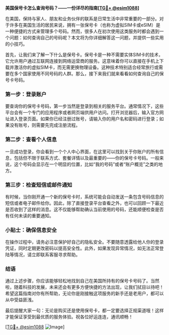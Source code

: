 **美国保号卡怎么查询号码？——一份详尽的指南[[TG💪+ @esim1088](https://t.me/s/esim1088)]**

在美国，保持与家人、朋友和业务伙伴的联系是日常生活中非常重要的一部分。对于许多在美国生活的居民来说，拥有一张保号卡（也称为虚拟SIM卡或eSIM）是一种便捷的方式来管理多个号码。然而，很多人在初次使用这类服务时都会遇到一个问题：如何查询自己的号码呢？本文将为你详细解答这一问题，并提供一些实用的小技巧。

首先，让我们来了解一下什么是保号卡。保号卡是一种不需要实体SIM卡的技术，它允许用户通过互联网连接到网络运营商的服务。这意味着你可以直接在手机上下载并激活你的虚拟SIM卡，而无需更换物理设备。这种技术特别适合经常旅行或需要在多个国家使用不同号码的人群。那么，接下来我们就来看看如何查询自己的保号卡号码。

### 第一步：登录账户

要查询你的保号卡号码，第一步当然是登录到相关的服务平台。通常情况下，这些平台会有一个专门的应用程序或者网页端供用户访问。打开浏览器后，输入官方网址进入登录页面。如果你已经注册过账号，请输入你的用户名和密码进行登录；如果没有账号，则需要先完成注册流程。

### 第二步：查看个人信息

一旦成功登录，你会看到一个个人中心界面，在这里可以找到关于你账户的所有信息，包括但不限于联系方式、套餐详情以及最重要的——你的保号卡号码。一般来说，这个号码会显示在一个明显的位置，比如“我的号码”或者“账户概览”之类的地方。

### 第三步：检查短信或邮件通知

有时候，当你刚开通一个新的保号卡时，系统可能会自动发送一条包含号码信息的短信或者电子邮件给你。因此，除了直接登录平台查看之外，也可以回顾一下最近是否收到了这样的消息。这不仅能够帮助确认当前使用的号码，还能顺便检查是否有任何未读的重要通知。

### 小贴士：确保信息安全

在操作过程中，请务必注意保护好自己的隐私安全。不要随意透露给他人你的登录凭证，同时定期更改密码以提高安全性。此外，如果发现异常情况，如无法正常登陆等情况，请立即联系客服寻求帮助。

### 结语

通过上述步骤，你应该能够轻松地找到自己在美国所持有的保号卡号码了。当然啦，随着科技的发展，未来还会有更多方便快捷的方法出现，让我们拭目以待吧！希望这篇指南对你有所帮助，无论你是刚接触这项服务的新手还是老用户，都可以从中受益匪浅。

最后提醒大家一句：无论是购买还是使用保号卡，都一定要选择正规渠道哦！这样才能保证享受到最优质的服务体验。祝各位好运连连，通讯顺畅！

[[TG💪+ @esim1088](https://t.me/s/esim1088) ![Image](https://i.postimg.cc/4NQfJmqS/Snipaste-2025-05-13-00-14-12.png)]